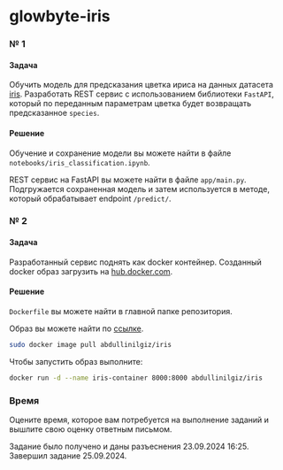 # glowbyte-iris
### № 1
#### Задача
Обучить модель для предсказания цветка ириса на данных датасета [iris](https://scikit-learn.org/stable/auto_examples/datasets/plot_iris_dataset.html). Разработать REST сервис с использованием библиотеки `FastAPI`, который по переданным параметрам цветка будет возвращать предсказанное `species`.
#### Решение
Обучение и сохранение модели вы можете найти в файле `notebooks/iris_classification.ipynb`.

REST сервис на FastAPI вы можете найти в файле `app/main.py`. Подгружается сохраненная модель и затем используется в методе, который обрабатывает endpoint `/predict/`.  

### № 2
#### Задача
Разработанный сервис поднять как docker контейнер. Созданный docker образ загрузить на [hub.docker.com](https://hub.docker.com/).
#### Решение
`Dockerfile` вы можете найти в главной папке репозитория.

Образ вы можете найти по [ссылке](https://hub.docker.com/repository/docker/abdullinilgiz/iris/general).
```bash
sudo docker image pull abdullinilgiz/iris
```
Чтобы запустить образ выполните:
```bash
docker run -d --name iris-container 8000:8000 abdullinilgiz/iris
```
### Время
Оцените время, которое вам потребуется на выполнение заданий и вышлите свою оценку ответным письмом.

Задание было получено и даны разъеснения 23.09.2024 16:25.
Завершил задание 25.09.2024.